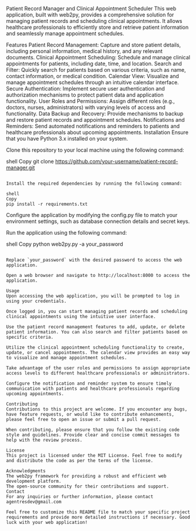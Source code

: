 Patient Record Manager and Clinical Appointment Scheduler
This web application, built with web2py, provides a comprehensive solution for managing patient records and scheduling clinical appointments. It allows healthcare professionals to efficiently store and retrieve patient information and seamlessly manage appointment schedules.

Features
Patient Record Management: Capture and store patient details, including personal information, medical history, and any relevant documents.
Clinical Appointment Scheduling: Schedule and manage clinical appointments for patients, including date, time, and location.
Search and Filter: Quickly search for patients based on various criteria, such as name, contact information, or medical condition.
Calendar View: Visualize and manage appointment schedules through an intuitive calendar interface.
Secure Authentication: Implement secure user authentication and authorization mechanisms to protect patient data and application functionality.
User Roles and Permissions: Assign different roles (e.g., doctors, nurses, administrators) with varying levels of access and functionality.
Data Backup and Recovery: Provide mechanisms to backup and restore patient records and appointment schedules.
Notifications and Reminders: Send automated notifications and reminders to patients and healthcare professionals about upcoming appointments.
Installation
Ensure that you have Python 3.x installed on your system.

Clone this repository to your local machine using the following command:

shell
Copy
git clone https://github.com/your-username/patient-record-manager.git
```

Install the required dependencies by running the following command:

shell
Copy
pip install -r requirements.txt
```

Configure the application by modifying the config.py file to match your environment settings, such as database connection details and secret keys.

Run the application using the following command:

shell
Copy
python web2py.py -a your_password
```

Replace `your_password` with the desired password to access the web application.

Open a web browser and navigate to http://localhost:8000 to access the application.

Usage
Upon accessing the web application, you will be prompted to log in using your credentials.

Once logged in, you can start managing patient records and scheduling clinical appointments using the intuitive user interface.

Use the patient record management features to add, update, or delete patient information. You can also search and filter patients based on specific criteria.

Utilize the clinical appointment scheduling functionality to create, update, or cancel appointments. The calendar view provides an easy way to visualize and manage appointment schedules.

Take advantage of the user roles and permissions to assign appropriate access levels to different healthcare professionals or administrators.

Configure the notification and reminder system to ensure timely communication with patients and healthcare professionals regarding upcoming appointments.

Contributing
Contributions to this project are welcome. If you encounter any bugs, have feature requests, or would like to contribute enhancements, please feel free to open an issue or submit a pull request.

When contributing, please ensure that you follow the existing code style and guidelines. Provide clear and concise commit messages to help with the review process.

License
This project is licensed under the MIT License. Feel free to modify and distribute the code as per the terms of the license.

Acknowledgments
The web2py framework for providing a robust and efficient web development platform.
The open-source community for their contributions and support.
Contact
For any inquiries or further information, please contact agentresdev@gmail.com

Feel free to customize this README file to match your specific project requirements and provide more detailed instructions if necessary. Good luck with your web application!
